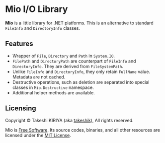 # Mio I/O Library

**Mio** is a little library for .NET platforms. This is an alternative to standard `FileInfo` and `DirectoryInfo` classes.

## Features

* Wrapper of `File`, `Directory` and `Path` in `System.IO`.
* `FilePath` and `DirectoryPath` are counterpart of `FileInfo` and `DirectoryInfo`. They are derived from `FileSystemPath`.
* Unlike `FileInfo` and `DirectoryInfo`, they only retain `FullName` value. Metadata are not cached.
* Destructive operations, such as deletion are separated into special classes in `Mio.Destructive` namespace.
* Additional helper methods are available.

## Licensing

Copyright &copy; Takeshi KIRIYA (aka [takeshik](https://takeshik.org/)), All rights reserved.

Mio is [Free Software](https://www.gnu.org/philosophy/free-sw.html). Its source codes, binaries, and all other resources are licensed under the [MIT License](LICENSE.txt).
